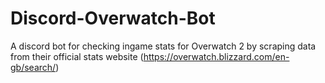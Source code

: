 # Discord-Overwatch-Bot

A discord bot for checking ingame stats for Overwatch 2 by scraping data from their official stats website (https://overwatch.blizzard.com/en-gb/search/)
